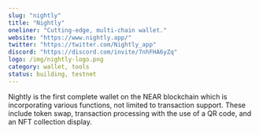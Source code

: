 ```yaml
---
slug: "nightly"
title: "Nightly"
oneliner: "Cutting-edge, multi-chain wallet."
website: "https://www.nightly.app/"
twitter: "https://twitter.com/Nightly_app"
discord: "https://discord.com/invite/7nhFHA6yZq"
logo: /img/nightly-logo.png
category: wallet, tools
status: building, testnet
---
```


Nightly is the first complete wallet on the NEAR blockchain which is incorporating various functions, not limited to transaction support. These include token swap, transaction processing with the use of a QR code, and an NFT collection display.
